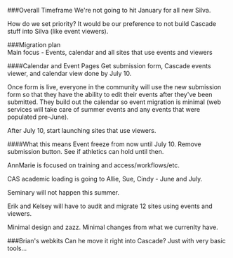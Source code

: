 ###Overall Timeframe
We're not going to hit January for all new Silva.

How do we set priority? It would be our preference to not build Cascade stuff into Silva (like event viewers).

###Migration plan  
Main focus - Events, calendar and all sites that use events and viewers

####Calendar and Event Pages
Get submission form, Cascade events viewer, and calendar view done by July 10.

Once form is live, everyone in the community will use the new submission form so that they have the ability to edit their events after they've been submitted. They build out the calendar so event migration is minimal (web services will take care of summer events and any events that were populated pre-June).

After July 10, start launching sites that use viewers.

####What this means
Event freeze from now until July 10. Remove submission button. See if athletics can hold until then.

AnnMarie is focused on training and access/workflows/etc.

CAS academic loading is going to Allie, Sue, Cindy - June and July.

Seminary will not happen this summer.

Erik and Kelsey will have to audit and migrate 12 sites using events and viewers.

Minimal design and zazz. Minimal changes from what we currenlty have.




###Brian's webkits
Can he move it right into Cascade? Just with very basic tools...

